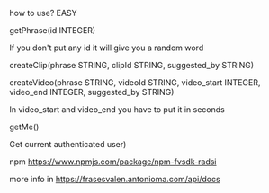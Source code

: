 how to use? EASY

getPhrase(id INTEGER) 

If you don't put any id it will give you a random word

createClip(phrase STRING, clipId STRING, suggested_by STRING)

createVideo(phrase STRING, videoId STRING, video_start INTEGER, video_end INTEGER, suggested_by STRING)

In video_start and video_end you have to put it in seconds

getMe()

Get current authenticated user)

npm https://www.npmjs.com/package/npm-fvsdk-radsi

more info in https://frasesvalen.antonioma.com/api/docs